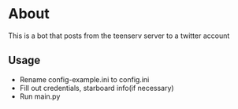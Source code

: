 # About
This is a bot that posts from the teenserv server to a twitter account

## Usage
- Rename config-example.ini to config.ini
- Fill out credentials, starboard info(if necessary)
- Run main.py
